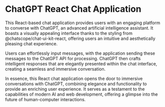 # ChatGPT React Chat Application

This React-based chat application provides users with an engaging platform to converse with ChatGPT, an advanced artificial intelligence assistant. It boasts a visually appealing interface thanks to the styling from @chatscope/chat-ui-kit-react, offering users an intuitive and aesthetically pleasing chat experience. 

Users can effortlessly input messages, with the application sending these messages to the ChatGPT API for processing. ChatGPT then crafts intelligent responses that are elegantly presented within the chat interface, creating a seamless and immersive conversation.

In essence, this React chat application opens the door to immersive conversations with ChatGPT, combining elegance and functionality to provide an enriching user experience. It serves as a testament to the capabilities of modern AI and web development, offering a glimpse into the future of human-computer interactions.
